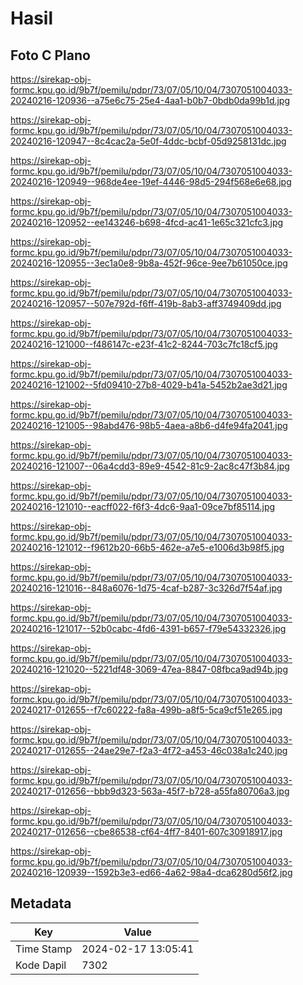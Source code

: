 # Hasil

## Foto C Plano

https://sirekap-obj-formc.kpu.go.id/9b7f/pemilu/pdpr/73/07/05/10/04/7307051004033-20240216-120936--a75e6c75-25e4-4aa1-b0b7-0bdb0da99b1d.jpg

https://sirekap-obj-formc.kpu.go.id/9b7f/pemilu/pdpr/73/07/05/10/04/7307051004033-20240216-120947--8c4cac2a-5e0f-4ddc-bcbf-05d9258131dc.jpg

https://sirekap-obj-formc.kpu.go.id/9b7f/pemilu/pdpr/73/07/05/10/04/7307051004033-20240216-120949--968de4ee-19ef-4446-98d5-294f568e6e68.jpg

https://sirekap-obj-formc.kpu.go.id/9b7f/pemilu/pdpr/73/07/05/10/04/7307051004033-20240216-120952--ee143246-b698-4fcd-ac41-1e65c321cfc3.jpg

https://sirekap-obj-formc.kpu.go.id/9b7f/pemilu/pdpr/73/07/05/10/04/7307051004033-20240216-120955--3ec1a0e8-9b8a-452f-96ce-9ee7b61050ce.jpg

https://sirekap-obj-formc.kpu.go.id/9b7f/pemilu/pdpr/73/07/05/10/04/7307051004033-20240216-120957--507e792d-f6ff-419b-8ab3-aff3749409dd.jpg

https://sirekap-obj-formc.kpu.go.id/9b7f/pemilu/pdpr/73/07/05/10/04/7307051004033-20240216-121000--f486147c-e23f-41c2-8244-703c7fc18cf5.jpg

https://sirekap-obj-formc.kpu.go.id/9b7f/pemilu/pdpr/73/07/05/10/04/7307051004033-20240216-121002--5fd09410-27b8-4029-b41a-5452b2ae3d21.jpg

https://sirekap-obj-formc.kpu.go.id/9b7f/pemilu/pdpr/73/07/05/10/04/7307051004033-20240216-121005--98abd476-98b5-4aea-a8b6-d4fe94fa2041.jpg

https://sirekap-obj-formc.kpu.go.id/9b7f/pemilu/pdpr/73/07/05/10/04/7307051004033-20240216-121007--06a4cdd3-89e9-4542-81c9-2ac8c47f3b84.jpg

https://sirekap-obj-formc.kpu.go.id/9b7f/pemilu/pdpr/73/07/05/10/04/7307051004033-20240216-121010--eacff022-f6f3-4dc6-9aa1-09ce7bf85114.jpg

https://sirekap-obj-formc.kpu.go.id/9b7f/pemilu/pdpr/73/07/05/10/04/7307051004033-20240216-121012--f9612b20-66b5-462e-a7e5-e1006d3b98f5.jpg

https://sirekap-obj-formc.kpu.go.id/9b7f/pemilu/pdpr/73/07/05/10/04/7307051004033-20240216-121016--848a6076-1d75-4caf-b287-3c326d7f54af.jpg

https://sirekap-obj-formc.kpu.go.id/9b7f/pemilu/pdpr/73/07/05/10/04/7307051004033-20240216-121017--52b0cabc-4fd6-4391-b657-f79e54332326.jpg

https://sirekap-obj-formc.kpu.go.id/9b7f/pemilu/pdpr/73/07/05/10/04/7307051004033-20240216-121020--5221df48-3069-47ea-8847-08fbca9ad94b.jpg

https://sirekap-obj-formc.kpu.go.id/9b7f/pemilu/pdpr/73/07/05/10/04/7307051004033-20240217-012655--f7c60222-fa8a-499b-a8f5-5ca9cf51e265.jpg

https://sirekap-obj-formc.kpu.go.id/9b7f/pemilu/pdpr/73/07/05/10/04/7307051004033-20240217-012655--24ae29e7-f2a3-4f72-a453-46c038a1c240.jpg

https://sirekap-obj-formc.kpu.go.id/9b7f/pemilu/pdpr/73/07/05/10/04/7307051004033-20240217-012656--bbb9d323-563a-45f7-b728-a55fa80706a3.jpg

https://sirekap-obj-formc.kpu.go.id/9b7f/pemilu/pdpr/73/07/05/10/04/7307051004033-20240217-012656--cbe86538-cf64-4ff7-8401-607c30918917.jpg

https://sirekap-obj-formc.kpu.go.id/9b7f/pemilu/pdpr/73/07/05/10/04/7307051004033-20240216-120939--1592b3e3-ed66-4a62-98a4-dca6280d56f2.jpg


## Metadata

| Key        | Value               |
| ---------- | ------------------- |
| Time Stamp | 2024-02-17 13:05:41 |
| Kode Dapil | 7302                |



